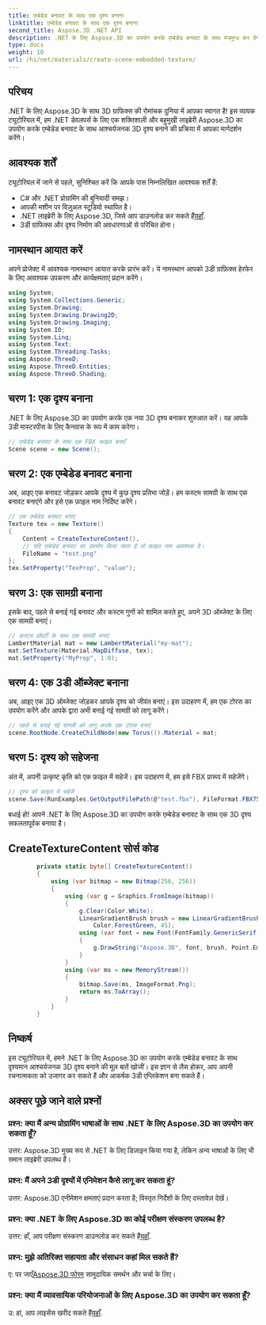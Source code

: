 ```yaml
---
title: एम्बेडेड बनावट के साथ एक दृश्य बनाना
linktitle: एम्बेडेड बनावट के साथ एक दृश्य बनाना
second_title: Aspose.3D .NET API
description: .NET के लिए Aspose.3D का उपयोग करके एम्बेडेड बनावट के साथ मंत्रमुग्ध कर देने वाले 3D दृश्य बनाएं। आश्चर्यजनक परिणामों के लिए हमारी चरण-दर-चरण मार्गदर्शिका का पालन करें।
type: docs
weight: 10
url: /hi/net/materials/create-scene-embedded-texture/
---
```

## परिचय
.NET के लिए Aspose.3D के साथ 3D ग्राफिक्स की रोमांचक दुनिया में आपका स्वागत है! इस व्यापक ट्यूटोरियल में, हम .NET डेवलपर्स के लिए एक शक्तिशाली और बहुमुखी लाइब्रेरी Aspose.3D का उपयोग करके एम्बेडेड बनावट के साथ आश्चर्यजनक 3D दृश्य बनाने की प्रक्रिया में आपका मार्गदर्शन करेंगे।
## आवश्यक शर्तें
ट्यूटोरियल में जाने से पहले, सुनिश्चित करें कि आपके पास निम्नलिखित आवश्यक शर्तें हैं:
- C# और .NET प्रोग्रामिंग की बुनियादी समझ।
- आपकी मशीन पर विज़ुअल स्टूडियो स्थापित है।
-  .NET लाइब्रेरी के लिए Aspose.3D, जिसे आप डाउनलोड कर सकते हैं[यहाँ](https://releases.aspose.com/3d/net/).
- 3डी ग्राफिक्स और दृश्य निर्माण की अवधारणाओं से परिचित होना।
## नामस्थान आयात करें
अपने प्रोजेक्ट में आवश्यक नामस्थान आयात करके प्रारंभ करें। ये नामस्थान आपको 3डी ग्राफ़िक्स हेरफेर के लिए आवश्यक उपकरण और कार्यक्षमताएं प्रदान करेंगे।
```csharp
using System;
using System.Collections.Generic;
using System.Drawing;
using System.Drawing.Drawing2D;
using System.Drawing.Imaging;
using System.IO;
using System.Linq;
using System.Text;
using System.Threading.Tasks;
using Aspose.ThreeD;
using Aspose.ThreeD.Entities;
using Aspose.ThreeD.Shading;
```
## चरण 1: एक दृश्य बनाना
.NET के लिए Aspose.3D का उपयोग करके एक नया 3D दृश्य बनाकर शुरुआत करें। यह आपके 3डी मास्टरपीस के लिए कैनवास के रूप में काम करेगा।
```csharp
// एम्बेडेड बनावट के साथ एक FBX फ़ाइल बनाएँ
Scene scene = new Scene();
```
## चरण 2: एक एम्बेडेड बनावट बनाना
अब, आइए एक बनावट जोड़कर आपके दृश्य में कुछ दृश्य प्रतिभा जोड़ें। हम कस्टम सामग्री के साथ एक बनावट बनाएंगे और इसे एक फ़ाइल नाम निर्दिष्ट करेंगे।
```csharp
// एक एम्बेडेड बनावट बनाएं
Texture tex = new Texture()
{
    Content = CreateTextureContent(),
    // यदि एम्बेडेड बनावट का उपयोग किया जाता है तो फ़ाइल नाम आवश्यक है।
    FileName = "test.png"
};
tex.SetProperty("TexProp", "value");
```
## चरण 3: एक सामग्री बनाना
इसके बाद, पहले से बनाई गई बनावट और कस्टम गुणों को शामिल करते हुए, अपने 3D ऑब्जेक्ट के लिए एक सामग्री बनाएं।
```csharp
// कस्टम प्रॉपर्टी के साथ एक सामग्री बनाएं
LambertMaterial mat = new LambertMaterial("my-mat");
mat.SetTexture(Material.MapDiffuse, tex);
mat.SetProperty("MyProp", 1.0);
```
## चरण 4: एक 3डी ऑब्जेक्ट बनाना
अब, आइए एक 3D ऑब्जेक्ट जोड़कर आपके दृश्य को जीवंत बनाएं। इस उदाहरण में, हम एक टोरस का उपयोग करेंगे और आपके द्वारा अभी बनाई गई सामग्री को लागू करेंगे।
```csharp
// पहले से बनाई गई सामग्री को लागू करके एक टोरस बनाएं
scene.RootNode.CreateChildNode(new Torus()).Material = mat;
```
## चरण 5: दृश्य को सहेजना
अंत में, अपनी उत्कृष्ट कृति को एक फ़ाइल में सहेजें। इस उदाहरण में, हम इसे FBX प्रारूप में सहेजेंगे।
```csharp
// दृश्य को फ़ाइल में सहेजें
scene.Save(RunExamples.GetOutputFilePath(@"test.fbx"), FileFormat.FBX7500ASCII);
```
बधाई हो! आपने .NET के लिए Aspose.3D का उपयोग करके एम्बेडेड बनावट के साथ एक 3D दृश्य सफलतापूर्वक बनाया है।
## CreateTextureContent सोर्स कोड
```csharp
        private static byte[] CreateTextureContent()
        {
            using (var bitmap = new Bitmap(256, 256))
            {
                using (var g = Graphics.FromImage(bitmap))
                {
                    g.Clear(Color.White);
                    LinearGradientBrush brush = new LinearGradientBrush(new Rectangle(0, 0, 128, 128), Color.Moccasin,
                        Color.ForestGreen, 45);
                    using (var font = new Font(FontFamily.GenericSerif, 40))
                    {
                        g.DrawString("Aspose.3D", font, brush, Point.Empty);
                    }
                }
                using (var ms = new MemoryStream())
                {
                    bitmap.Save(ms, ImageFormat.Png);
                    return ms.ToArray();
                }
            }
        }
```
## निष्कर्ष
इस ट्यूटोरियल में, हमने .NET के लिए Aspose.3D का उपयोग करके एम्बेडेड बनावट के साथ दृश्यमान आश्चर्यजनक 3D दृश्य बनाने की मूल बातें खोजीं। इस ज्ञान से लैस होकर, आप अपनी रचनात्मकता को उजागर कर सकते हैं और आकर्षक 3डी एप्लिकेशन बना सकते हैं।

## अक्सर पूछे जाने वाले प्रश्नों

### प्रश्न: क्या मैं अन्य प्रोग्रामिंग भाषाओं के साथ .NET के लिए Aspose.3D का उपयोग कर सकता हूँ?
उत्तर: Aspose.3D मुख्य रूप से .NET के लिए डिज़ाइन किया गया है, लेकिन अन्य भाषाओं के लिए भी समान लाइब्रेरी उपलब्ध हैं।
### प्रश्न: मैं अपने 3डी दृश्यों में एनिमेशन कैसे लागू कर सकता हूं?
उत्तर: Aspose.3D एनीमेशन क्षमताएं प्रदान करता है; विस्तृत निर्देशों के लिए दस्तावेज़ देखें।
### प्रश्न: क्या .NET के लिए Aspose.3D का कोई परीक्षण संस्करण उपलब्ध है?
 उत्तर: हाँ, आप परीक्षण संस्करण डाउनलोड कर सकते हैं[यहाँ](https://releases.aspose.com/).
### प्रश्न: मुझे अतिरिक्त सहायता और संसाधन कहां मिल सकते हैं?
 ए: पर जाएँ[Aspose.3D फोरम](https://forum.aspose.com/c/3d/18) सामुदायिक समर्थन और चर्चा के लिए।
### प्रश्न: क्या मैं व्यावसायिक परियोजनाओं के लिए Aspose.3D का उपयोग कर सकता हूँ?
 उ: हां, आप लाइसेंस खरीद सकते हैं[यहाँ](https://purchase.aspose.com/buy).